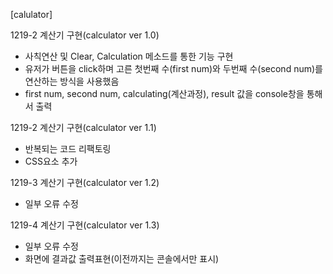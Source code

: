
[calulator]

1219-2 계산기 구현(calculator ver 1.0)
- 사칙연산 및 Clear, Calculation 메소드를 통한 기능 구현
- 유저가 버튼을 click하며 고른 첫번째 수(first num)와 두번째 수(second num)를 연산하는 방식을 사용했음
- first num, second num, calculating(계산과정), result 값을 console창을 통해서 출력

1219-2 계산기 구현(calculator ver 1.1)
- 반복되는 코드 리팩토링
- CSS요소 추가

1219-3 계산기 구현(calculator ver 1.2)
- 일부 오류 수정 

1219-4 계산기 구현(calculator ver 1.3)
- 일부 오류 수정
- 화면에 결과값 출력표현(이전까지는 콘솔에서만 표시)
